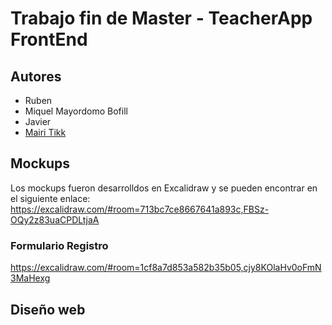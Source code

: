 # Trabajo fin de Master - TeacherApp FrontEnd

## Autores

- Ruben
- Miquel Mayordomo Bofill
- Javier
- [Mairi Tikk](https://github.com/mairitikk)

## Mockups

Los mockups fueron desarrolldos en Excalidraw y se pueden encontrar en el siguiente enlace:
https://excalidraw.com/#room=713bc7ce8667641a893c,FBSz-OQy2z83uaCPDLtjaA

### Formulario Registro

https://excalidraw.com/#room=1cf8a7d853a582b35b05,cjy8KOlaHv0oFmN3MaHexg

## Diseño web
